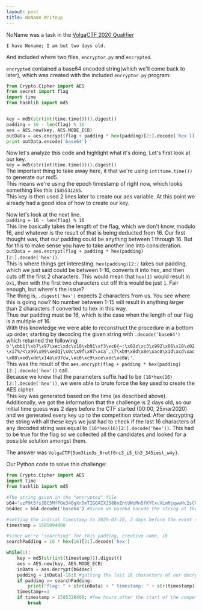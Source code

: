 ```yaml
---
layout: post
title: NoName Writeup
---
```


NoName was a task in the [VolgaCTF 2020 Qualifier](https://ctftime.org/event/933")

```I have Noname; I am but two days old.```

And included where two files, ```encryptor.py``` and ```encrypted```.  


```encrypted``` contained a base64 encoded string(which we'll come back to later), which was created with the included ```encryptor.py``` program:
```python
from Crypto.Cipher import AES
from secret import flag
import time
from hashlib import md5


key = md5(str(int(time.time()))).digest()
padding = 16 - len(flag) % 16
aes = AES.new(key, AES.MODE_ECB)
outData = aes.encrypt(flag + padding * hex(padding)[2:].decode('hex'))
print outData.encode('base64')
```

Now let's analyze this code and highlight what it's doing. Let's first look at our key.  
```key = md5(str(int(time.time()))).digest()```  
The important thing to take away here, it that we're using ```int(time.time())``` to generate our md5.  
This means we're using the epoch timestamp of right now, which looks something like this ```1585531265```.  
This key is then used 2 lines later to create our aes variable. At this point we already had a good idea of how to create our key.

Now let's look at the next line.  
```padding = 16 - len(flag) % 16```  
This line basically takes the length of the flag, which we don't know, modulo 16, and whatever is the result of that is being deducted from 16.
Our first thought was, that our padding could be anything between 1 through 16. But for this to make sense you have to take another line into consideration.  
```outData = aes.encrypt(flag + padding * hex(padding)[2:].decode('hex'))```.  
This is where things get interesting. ```hex(padding)[2:]``` takes our padding, which we just said could be between 1-16, converts it into hex, and then cuts off the first 2 characters.
This would mean that ```hex(1)``` would result in ```0x1```, then with the first two characters cut off this would be just ```1```.
Fair enough, but where's the issue?  
The thing is, ```.digest('hex')``` expects 2 characters from us. You see where this is going now? No number between 1-15 will result in anything larger than 2 characters if converted to hex in this way.  
Thus our padding must be 16, which is the case when the length of our flag is a multiple of 16.   
With this knowledge we were able to reconstruct the procedure in a bottom up order, starting by decoding the given string with ```.decode('base64')``` which returned the following:      
```b'\xbb1}\xb7\x97\xec\xdc\x10\xb91\xf3\xc6{~:\x81z\xc3\x992\x06\x18\x02\x17%/<\x99\x99\xedQj\x0c\x9f\x97\xca`,\T\xb9\x8d\x8e\xac0\x1d\xcd\xac\x08\xed\xde\x14a\x97cw,\xc0\xc9\xce\xec\xe6W;'```.  
This was the result of the ```aes.encrypt(flag + padding * hex(padding)[2:].decode('hex'))``` call.  
Because we knew that the parameters suffix had to be ```(16*hex(16)[2:].decode('hex'))```, we were able to brute force the key used to create the AES cipher.   
This key was generated based on the time (as described above). Additionally, we got the information that the challenge is 2 days old, so our initial time guess was 2 days before the CTF started (00:00, 25mar2020) and we generated every key up to the competition started. After decrypting the string with all these keys we just had to check if the last 16 characters of any decoded string was equal to ```(16*hex(16)[2:].decode('hex'))```. This had to be true for the flag so we collected all the candidates and looked for a possible solution amongst them.

The answer was ```VolgaCTF{5om3tim3s_8rutf0rc3_i5_th3_345iest_w4y}```.

Our Python code to solve this challenge:
 
```python
from Crypto.Cipher import AES
import time
from hashlib import md5

#The string given in the "encrypted" file
b64="uzF9t5fs3BC5MfPGe346gXrDmTIGGAIXJS88mZntUWoMn5fKYCxcVLmNjqwwHc2sCO3eFGGXY3cswMnO7OZXOw=="
b64dec = b64.decode('base64') #Since we base64 encode the string at the end of encryptor.py

#setting the initial timestamp to 2020-03-25, 2 days before the event started
timestamp = 1585094400

#since we're "searching" for this padding, creative name, ik
searchPadding = 16 * hex(16)[2:].decode('hex')

while(1):
	key = md5(str(int(timestamp))).digest()
	aes = AES.new(key, AES.MODE_ECB)
	inData = aes.decrypt(b64dec)
	padding = inData[-16:] #getting the last 16 characters of our decrypted string
	if padding == searchPadding:
		print("flag: " + str(inData) + " timestamp: " + str(timestamp))
	timestamp+=1
	if timestamp > 1585328400: #few hours after the start of the competition
		break
```
